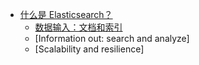 * [什么是 Elasticsearch？](/ "Elasticsearch中文文档 | 基于 v7.11")
  * [数据输入：文档和索引](/intro/datain)
  * [Information out: search and analyze]
  * [Scalability and resilience]